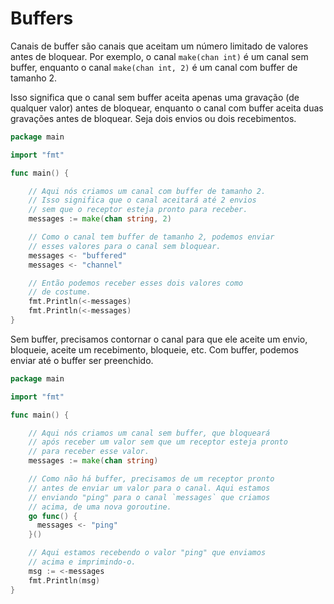 # Buffers

Canais de buffer são canais que aceitam um número limitado de valores antes de bloquear. Por exemplo, o canal `make(chan int)` é um canal sem buffer, enquanto o canal `make(chan int, 2)` é um canal com buffer de tamanho 2.

Isso significa que o canal sem buffer aceita apenas uma gravação (de qualquer valor) antes de bloquear, enquanto o canal com buffer aceita duas gravações antes de bloquear. Seja dois envios ou dois recebimentos.

```go
package main

import "fmt"

func main() {

    // Aqui nós criamos um canal com buffer de tamanho 2.
    // Isso significa que o canal aceitará até 2 envios
    // sem que o receptor esteja pronto para receber.
    messages := make(chan string, 2)

    // Como o canal tem buffer de tamanho 2, podemos enviar
    // esses valores para o canal sem bloquear.
    messages <- "buffered"
    messages <- "channel"

    // Então podemos receber esses dois valores como
    // de costume.
    fmt.Println(<-messages)
    fmt.Println(<-messages)
}
```

Sem buffer, precisamos contornar o canal para que ele aceite um envio, bloqueie, aceite um recebimento, bloqueie, etc. Com buffer, podemos enviar até o buffer ser preenchido.

```go
package main

import "fmt"

func main() {

    // Aqui nós criamos um canal sem buffer, que bloqueará
    // após receber um valor sem que um receptor esteja pronto
    // para receber esse valor.
    messages := make(chan string)

    // Como não há buffer, precisamos de um receptor pronto
    // antes de enviar um valor para o canal. Aqui estamos
    // enviando "ping" para o canal `messages` que criamos
    // acima, de uma nova goroutine.
    go func() {
      messages <- "ping"
    }()

    // Aqui estamos recebendo o valor "ping" que enviamos
    // acima e imprimindo-o.
    msg := <-messages
    fmt.Println(msg)
}
```
